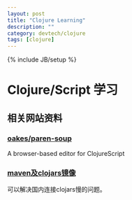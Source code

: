 ```yaml
---
layout: post
title: "Clojure Learning"
description: ""
category: devtech/clojure
tags: [clojure]
---
```

{% include JB/setup %}

# Clojure/Script 学习

## 相关网站资料

### [oakes/paren-soup](https://github.com/oakes/paren-soup)

A browser-based editor for ClojureScript

### [maven及clojars镜像](http://lbp0200-maven.daoapp.io/)

可以解决国内连接clojars慢的问题。
